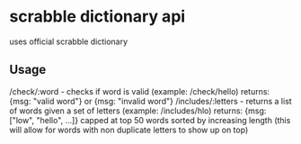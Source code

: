 # scrabble dictionary api
uses official scrabble dictionary
## Usage
/check/:word - checks if word is valid (example: /check/hello)
returns: {msg: "valid word"} or {msg: "invalid word"}
/includes/:letters - returns a list of words given a set of letters (example: /includes/hlo)
returns: {msg: ["low", "hello", ...]} capped at top 50 words sorted by increasing length (this will allow for words with non duplicate letters to show up on top)